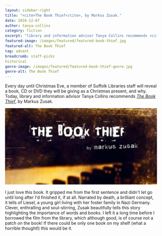 ```yaml
---
layout: sidebar-right
title: "<cite>The Book Thief</cite>, by Markus Zusak."
date: 2016-12-07
author: tanya-collins
category: fiction
excerpt: "library and information advisor Tanya Collins recommends <cite>The Book Thief</cite>, by Markus Zusak."
featured-image: /images/featured/featured-book-thief.jpg
featured-alt: The Book Thief
tag: advent
breadcrumb: staff-picks
historical
genre-image: /images/featured/featured-book-thief-genre.jpg
genre-alt: The Book Thief
---
```


Every day until Christmas Eve, a member of Suffolk Libraries staff will reveal a book, CD or DVD they will be giving as a Christmas present, and why. Today, library and information advisor Tanya Collins recommends <a href="https://suffolk.spydus.co.uk/cgi-bin/spydus.exe/ENQ/OPAC/BIBENQ?BRN=1507540"><cite>The Book Thief</cite></a>, by Markus Zusak.

![The Book Thief](/images/featured/featured-book-thief.jpg)

I just love this book. It gripped me from the first sentence and didn't let go until long after I'd finished it, if at all. Narrated by death, a brilliant concept, it tells of Liesel, a young girl living with her foster family in Nazi Germany. Clever, enthralling and soul-stirring, Zusak beautifully tells this story highlighting the importance of words and books. I left it a long time before I borrowed the film from the library, which although good, is of course not a patch on the book! If there could be only one book on my shelf (what a horrible thought!) this would be it.
